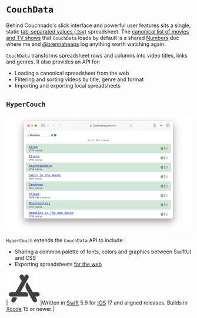 # `CouchData`

Behind Couchnado's slick interface and powerful user features sits a single, static [tab-separated values (.tsv)](https://en.wikipedia.org/wiki/Tab-separated_values) spreadsheet. The [canonical list of movies and TV shows](https://toddheasley.github.io/couchnado/index.tsv) that `CouchData` loads by default is a shared [Numbers](https://www.apple.com/numbers) doc where me and [@brennaheaps](https://github.com/brennaheaps) log anything worth watching again.

`CouchData` transforms spreadsheet rows and columns into video titles, links and genres. It also provides an API for:

* Loading a canonical spreadsheet from the web
* Filtering and sorting videos by title, genre and format
* Importing and exporting local spreadsheets

## `HyperCouch`

![](../docs/hypercouch.png)

`HyperCouch` extends the `CouchData` API to include:

* Sharing a common palette of fonts, colors and graphics between SwiftUI and CSS
* Exporting spreadsheets [for the web](https://toddheasley.github.io/couchnado)

|![](../docs/platform.svg)|Written in [Swift](https://developer.apple.com/documentation/swift) 5.9 for [iOS](https://developer.apple.com/ios) 17 and aligned releases. Builds in [Xcode](https://developer.apple.com/xcode) 15 or newer.|